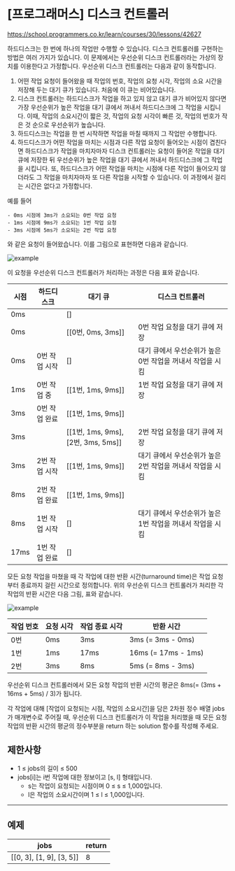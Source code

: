 # [프로그래머스] 디스크 컨트롤러
https://school.programmers.co.kr/learn/courses/30/lessons/42627

하드디스크는 한 번에 하나의 작업만 수행할 수 있습니다. 디스크 컨트롤러를 구현하는 방법은 여러 가지가 있습니다. 이 문제에서는 우선순위 디스크 컨트롤러라는 가상의 장치를 이용한다고 가정합니다. 우선순위 디스크 컨트롤러는 다음과 같이 동작합니다.

1. 어떤 작업 요청이 들어왔을 때 작업의 번호, 작업의 요청 시각, 작업의 소요 시간을 저장해 두는 대기 큐가 있습니다. 처음에 이 큐는 비어있습니다.
2. 디스크 컨트롤러는 하드디스크가 작업을 하고 있지 않고 대기 큐가 비어있지 않다면 가장 우선순위가 높은 작업을 대기 큐에서 꺼내서 하드디스크에 그 작업을 시킵니다. 이때, 작업의 소요시간이 짧은 것, 작업의 요청 시각이 빠른 것, 작업의 번호가 작은 것 순으로 우선순위가 높습니다.
3. 하드디스크는 작업을 한 번 시작하면 작업을 마칠 때까지 그 작업만 수행합니다.
4. 하드디스크가 어떤 작업을 마치는 시점과 다른 작업 요청이 들어오는 시점이 겹친다면 하드디스크가 작업을 마치자마자 디스크 컨트롤러는 요청이 들어온 작업을 대기 큐에 저장한 뒤 우선순위가 높은 작업을 대기 큐에서 꺼내서 하드디스크에 그 작업을 시킵니다. 또, 하드디스크가 어떤 작업을 마치는 시점에 다른 작업이 들어오지 않더라도 그 작업을 마치자마자 또 다른 작업을 시작할 수 있습니다. 이 과정에서 걸리는 시간은 없다고 가정합니다.

예를 들어
```
- 0ms 시점에 3ms가 소요되는 0번 작업 요청
- 1ms 시점에 9ms가 소요되는 1번 작업 요청
- 3ms 시점에 5ms가 소요되는 2번 작업 요청
```
와 같은 요청이 들어왔습니다. 이를 그림으로 표현하면 다음과 같습니다.

![example](https://grepp-programmers.s3.ap-northeast-2.amazonaws.com/files/production/02c70993-ca43-4130-ac63-0dec59e091c6/image.001.jpeg)

이 요청을 우선순위 디스크 컨트롤러가 처리하는 과정은 다음 표와 같습니다.

| 시점  | 하드디스크    | 대기 큐                      | 디스크 컨트롤러                              |
|------|------------|--------------------------|--------------------------------|
| 0ms  |            | []                       |                                |
| 0ms  |            | [[0번, 0ms, 3ms]]        | 0번 작업 요청을 대기 큐에 저장 |
| 0ms  | 0번 작업 시작 | []                       | 대기 큐에서 우선순위가 높은 0번 작업을 꺼내서 작업을 시킴 |
| 1ms  | 0번 작업 중  | [[1번, 1ms, 9ms]]        | 1번 작업 요청을 대기 큐에 저장 |
| 3ms  | 0번 작업 완료 | [[1번, 1ms, 9ms]]        |                                |
| 3ms  |            | [[1번, 1ms, 9ms], [2번, 3ms, 5ms]] | 2번 작업 요청을 대기 큐에 저장 |
| 3ms  | 2번 작업 시작 | [[1번, 1ms, 9ms]]        | 대기 큐에서 우선순위가 높은 2번 작업을 꺼내서 작업을 시킴 |
| 8ms  | 2번 작업 완료 | [[1번, 1ms, 9ms]]        |                                |
| 8ms  | 1번 작업 시작 | []                       | 대기 큐에서 우선순위가 높은 1번 작업을 꺼내서 작업을 시킴 |
| 17ms | 1번 작업 완료 | []                       |                                |

모든 요청 작업을 마쳤을 때 각 작업에 대한 반환 시간(turnaround time)은 작업 요청부터 종료까지 걸린 시간으로 정의합니다. 위의 우선순위 디스크 컨트롤러가 처리한 각 작업의 반환 시간은 다음 그림, 표와 같습니다.

![example](https://grepp-programmers.s3.ap-northeast-2.amazonaws.com/files/production/fdfb33a3-1ad4-443a-a5d0-09b3dc548ece/image.002.jpeg)

| 작업 번호 | 요청 시각 | 작업 종료 시각 | 반환 시간                |
|---------|--------|--------|------------------|
| 0번     | 0ms    | 3ms    | 3ms (= 3ms - 0ms)  |
| 1번     | 1ms    | 17ms   | 16ms (= 17ms - 1ms) |
| 2번     | 3ms    | 8ms    | 5ms (= 8ms - 3ms)  |

우선순위 디스크 컨트롤러에서 모든 요청 작업의 반환 시간의 평균은 8ms(= (3ms + 16ms + 5ms) / 3)가 됩니다.

각 작업에 대해 [작업이 요청되는 시점, 작업의 소요시간]을 담은 2차원 정수 배열 jobs가 매개변수로 주어질 때, 우선순위 디스크 컨트롤러가 이 작업을 처리했을 때 모든 요청 작업의 반환 시간의 평균의 정수부분을 return 하는 solution 함수를 작성해 주세요.

## 제한사항

- 1 ≤ jobs의 길이 ≤ 500
- jobs[i]는 i번 작업에 대한 정보이고 [s, l] 형태입니다.
  - s는 작업이 요청되는 시점이며 0 ≤ s ≤ 1,000입니다.
  - l은 작업의 소요시간이며 1 ≤ l ≤ 1,000입니다.

------------------------------------------------------------------------------

## 예제
| jobs                     | return |
|--------------------------|--------|
| [[0, 3], [1, 9], [3, 5]] | 8      |